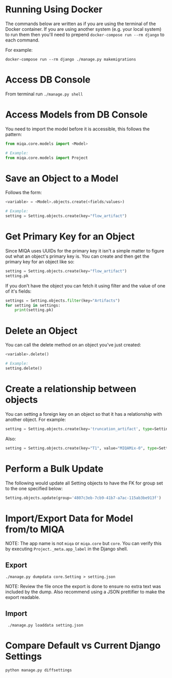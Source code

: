# Running Using Docker
The commands below are written as if you are using the terminal of the Docker container. If you are using another system (e.g. your local system) to run them then you'll need to prepend `docker-compose run --rm django` to each command.

For example:
```
docker-compose run --rm django ./manage.py makemigrations
```

# Access DB Console
From terminal run `./manage.py shell`

# Access Models from DB Console
You need to import the model before it is accessible, this follows the pattern:
```python
from miqa.core.models import <Model>

# Example:
from miqa.core.models import Project
```

# Save an Object to a Model
Follows the form:
```python
<variable> = <Model>.objects.create(<fields/values>)

# Example:
setting = Setting.objects.create(key="flow_artifact")
```

# Get Primary Key for an Object
Since MIQA uses UUIDs for the primary key it isn't a simple matter to figure out what an object's primary key is. You can create and then get the primary key for an object like so:

```python
setting = Setting.objects.create(key="flow_artifact")
setting.pk
```

If you don't have the object you can fetch it using filter and the value of one of it's fields:

```python
settings = Setting.objects.filter(key="Artifacts")
for setting in settings:
    print(setting.pk)
```

# Delete an Object
You can call the delete method on an object you've just created:

```python
<variable>.delete()

# Example:
setting.delete()
```

# Create a relationship between objects
You can setting a foreign key on an object so that it has a relationship with another object. For example:
```python
setting = Setting.objects.create(key='truncation_artifact', type=Setting.objects.get(pk='246d7d1c-a378-464b-84fe-e9c4cdb78651'))
```

Also:
```python
setting = Setting.objects.create(key="T1", value="MIQAMix-0", type=Setting.objects.get(pk='32bb77ec-935b-4691-ae23-880d090c7ee6'), group=SettingsGroup.objects.get(pk="5dc63f2d-b40e-4b03-bfda-adc0a8bfd229"))
```

# Perform a Bulk Update
The following would update all Setting objects to have the FK for group set to the one specified below:
```python
Setting.objects.update(group='4807c3eb-7cb9-41b7-a7ac-115ab3be913f')
```


# Import/Export Data for Model from/to MIQA
NOTE: The app name is not `miqa` or `miqa.core` but `core`. You can verify this by executing `Project._meta.app_label` in the Django shell.

## Export
```
./manage.py dumpdata core.Setting > setting.json
```

NOTE: Review the file once the export is done to ensure no extra text was included by the dump. Also recommend using a JSON prettifier to make the export readable.

## Import
```
 ./manage.py loaddata setting.json
```

# Compare Default vs Current Django Settings
`python manage.py diffsettings`